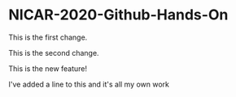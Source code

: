 # NICAR-2020-Github-Hands-On
 
This is the first change.

This is the second change.

This is the new feature!

I've added a line to this and it's all my own work
